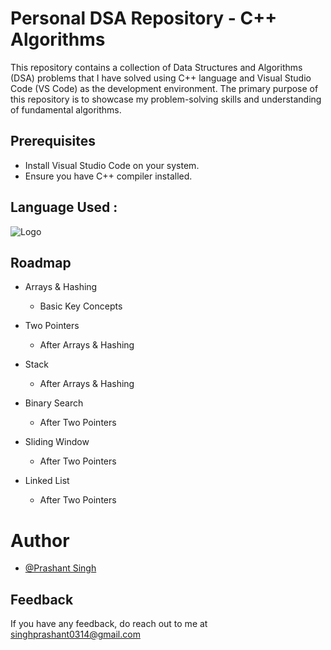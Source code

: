 
# Personal DSA Repository - C++ Algorithms

This repository contains a collection of Data Structures and Algorithms (DSA) problems that I have solved using C++ language and Visual Studio Code (VS Code) as the development environment. The primary purpose of this repository is to showcase my problem-solving skills and understanding of fundamental algorithms.

## Prerequisites

- Install Visual Studio Code on your system.
- Ensure you have C++ compiler installed.


## Language Used : 

![Logo](https://seeklogo.com/images/C/c-logo-43CE78FF9C-seeklogo.com.png)


## Roadmap

- Arrays & Hashing
    * Basic Key Concepts

- Two Pointers
    * After Arrays & Hashing

- Stack
    * After Arrays & Hashing

- Binary Search
    * After Two Pointers

- Sliding Window
    * After Two Pointers

- Linked List
    * After Two Pointers


# Author

- [@Prashant Singh](https://www.github.com/prashantsinghraghuvanshi)


## Feedback

If you have any feedback, do reach out to me at singhprashant0314@gmail.com

